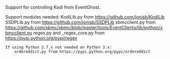 ﻿Support for controlling Kodi from EventGhost.

Support modules needed:
	KodiLib.py from https://github.com/jonisb/KodiLib
	SSDPLib.py from https://github.com/jonisb/SSDPLib
	xbmcclient.py from https://github.com/xbmc/xbmc/blob/master/tools/EventClients/lib/python/xbmcclient.py
	regex.py and _regex_core.py from https://pypi.python.org/pypi/regex

	If using Python 2.7.x not needed on Python 3.x:
		ordereddict.py from https://pypi.python.org/pypi/ordereddict
